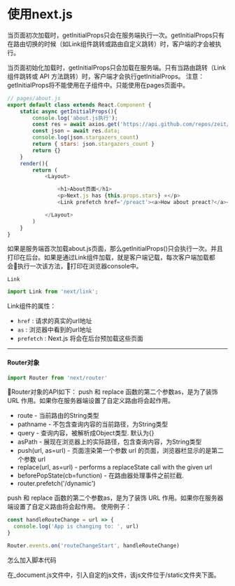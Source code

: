 # 使用next.js

当页面初次加载时，getInitialProps只会在服务端执行一次。getInitialProps只有在路由切换的时候（如Link组件跳转或路由自定义跳转）时，客户端的才会被执行。

当页面初始化加载时，getInitialProps只会加载在服务端。只有当路由跳转（Link组件跳转或 API 方法跳转）时，客户端才会执行getInitialProps。
注意：getInitialProps将不能使用在子组件中。只能使用在pages页面中。

```js
// pages/about.js
export default class extends React.Component {
    static async getInitialProps(){
        console.log('about.js执行');
        const res = await axios.get('https://api.github.com/repos/zeit/next.js')
        const json = await res.data;
        console.log(json.stargazers_count)
        return { stars: json.stargazers_count }
        return {}
    }
    render(){
        return (
            <Layout>

                <h1>About页面</h1>
                <p>Next.js has {this.props.stars} ⭐️</p>
                <Link prefetch href='/preact'><a>How about preact?</a></Link>

            </Layout>
        )
    }
}
```

如果是服务端首次加载about.js页面，那么getInitialProps()只会执行一次。并且打印在后台。如果是通过Link组件加载，就是客户端记载，每次客户端加载都会执行一次该方法，打印在浏览器console中。

`Link`

``` js 
import Link from 'next/link';
```

Link组件的属性：

- `href` : 请求的真实的url地址
- `as` :  浏览器中看到的url地址
- `prefetch` : Next.js 将会在后台预加载这些页面
---
#### Router对象

```js
import Router from 'next/router'
```

Router对象的API如下：
push 和 replace 函数的第二个参数as，是为了装饰 URL 作用。如果你在服务器端设置了自定义路由将会起作用。

- route - 当前路由的String类型
- pathname - 不包含查询内容的当前路径，为String类型
- query - 查询内容，被解析成Object类型. 默认为{}
- asPath - 展现在浏览器上的实际路径，包含查询内容，为String类型
- push(url, as=url) - 页面渲染第一个参数 url 的页面，浏览器栏显示的是第二个参数 url
- replace(url, as=url) - performs a replaceState call with the given url
- beforePopState(cb=function) - 在路由器处理事件之前拦截.
- router.prefetch('/dynamic')
  

push 和 replace 函数的第二个参数as，是为了装饰 URL 作用。如果你在服务器端设置了自定义路由将会起作用。
使用例子：
```js
const handleRouteChange = url => {
  console.log('App is changing to: ', url)
}

Router.events.on('routeChangeStart', handleRouteChange)
```

怎么加入脚本代码

在_document.js文件中，引入自定的js文件，该js文件位于/static文件夹下面。

